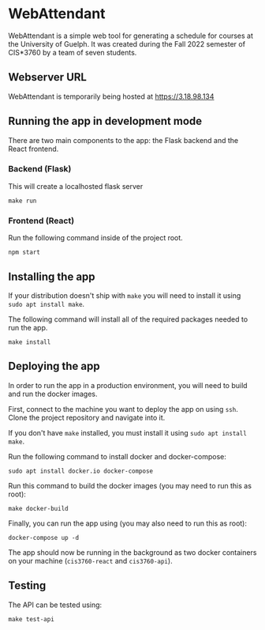 # WebAttendant
WebAttendant is a simple web tool for generating a schedule for courses at the University of Guelph. It was created during the Fall 2022 semester of CIS*3760 by a team of seven students.

## Webserver URL
WebAttendant is temporarily being hosted at https://3.18.98.134

## Running the app in development mode
There are two main components to the app: the Flask backend and the React frontend.

### Backend (Flask)
This will create a localhosted flask server
```
make run
```

### Frontend (React)
Run the following command inside of the project root.
```
npm start
```

## Installing the app
If your distribution doesn't ship with `make` you will need to install it using `sudo apt install make`.

The following command will install all of the required packages needed to run the app.
```
make install
```

## Deploying the app
In order to run the app in a production environment, you will need to build and run the docker images.

First, connect to the machine you want to deploy the app on using `ssh`. Clone the project repository and navigate into it.

If you don't have `make` installed, you must install it using `sudo apt install make`.

Run the following command to install docker and docker-compose:
```
sudo apt install docker.io docker-compose
```

Run this command to build the docker images (you may need to run this as root):
```
make docker-build
```

Finally, you can run the app using (you may also need to run this as root):
```
docker-compose up -d
```

The app should now be running in the background as two docker containers on your machine (`cis3760-react` and `cis3760-api`).

## Testing
The API can be tested using:
```
make test-api
```